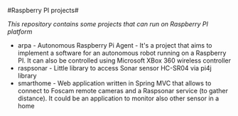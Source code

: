#Raspberry PI projects#

*This repository contains some projects that can run on Raspberry PI platform*

+ arpa - Autonomous Raspberry Pi Agent - It's a project that aims to implement a software for an autonomous robot running on a Raspberry PI. It can also be controlled using Microsoft XBox 360 wireless controller
+ raspsonar - Little library to access Sonar sensor HC-SR04 via pi4j library
+ smarthome - Web application written in Spring MVC that allows to connect to Foscam remote cameras and a Raspsonar service (to gather distance). It could be an application to monitor also other sensor in a home
